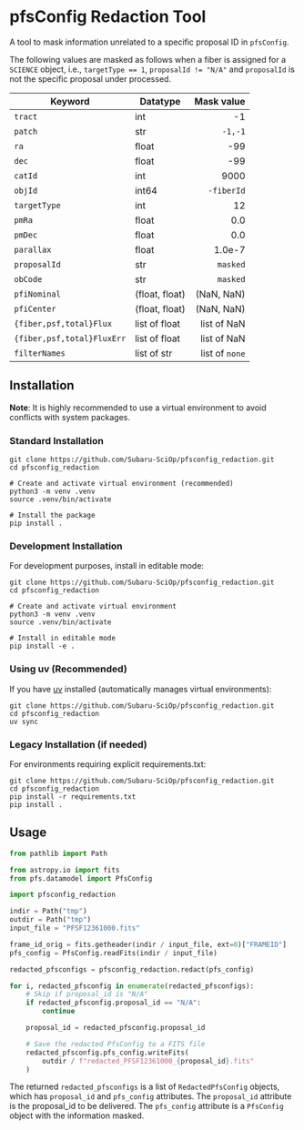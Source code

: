 # pfsConfig Redaction Tool

A tool to mask information unrelated to a specific proposal ID in `pfsConfig`.

The following values are masked as follows when a fiber is assigned for a `SCIENCE` object, i.e., `targetType == 1`, `proposalId != "N/A"` and `proposalId` is not the specific proposal under processed.

| Keyword                    | Datatype       |     Mask value |
|----------------------------|----------------|---------------:|
| `tract`                    | int            |             -1 |
| `patch`                    | str            |        `-1,-1` |
| `ra`                       | float          |            -99 |
| `dec`                      | float          |            -99 |
| `catId`                    | int            |           9000 |
| `objId`                    | int64          |     `-fiberId` |
| `targetType`               | int            |             12 |
| `pmRa`                     | float          |            0.0 |
| `pmDec`                    | float          |            0.0 |
| `parallax`                 | float          |         1.0e-7 |
| `proposalId`               | str            |       `masked` |
| `obCode`                   | str            |       `masked` |
| `pfiNominal`               | (float, float) |     (NaN, NaN) |
| `pfiCenter`                | (float, float) |     (NaN, NaN) |
| `{fiber,psf,total}Flux`    | list of float  |    list of NaN |
| `{fiber,psf,total}FluxErr` | list of float  |    list of NaN |
| `filterNames`              | list of str    | list of `none` |

## Installation

**Note**: It is highly recommended to use a virtual environment to avoid conflicts with system packages.

### Standard Installation

```console
git clone https://github.com/Subaru-SciOp/pfsconfig_redaction.git
cd pfsconfig_redaction

# Create and activate virtual environment (recommended)
python3 -m venv .venv
source .venv/bin/activate

# Install the package
pip install .
```

### Development Installation

For development purposes, install in editable mode:

```console
git clone https://github.com/Subaru-SciOp/pfsconfig_redaction.git
cd pfsconfig_redaction

# Create and activate virtual environment
python3 -m venv .venv
source .venv/bin/activate

# Install in editable mode
pip install -e .
```

### Using uv (Recommended)

If you have [uv](https://docs.astral.sh/uv/) installed (automatically manages virtual environments):

```console
git clone https://github.com/Subaru-SciOp/pfsconfig_redaction.git
cd pfsconfig_redaction
uv sync
```

### Legacy Installation (if needed)

For environments requiring explicit requirements.txt:

```console
git clone https://github.com/Subaru-SciOp/pfsconfig_redaction.git
cd pfsconfig_redaction
pip install -r requirements.txt
pip install .
```

## Usage

```python
from pathlib import Path

from astropy.io import fits
from pfs.datamodel import PfsConfig

import pfsconfig_redaction

indir = Path("tmp")
outdir = Path("tmp")
input_file = "PFSF12361000.fits"

frame_id_orig = fits.getheader(indir / input_file, ext=0)["FRAMEID"]
pfs_config = PfsConfig.readFits(indir / input_file)

redacted_pfsconfigs = pfsconfig_redaction.redact(pfs_config)

for i, redacted_pfsconfig in enumerate(redacted_pfsconfigs):
    # Skip if proposal_id is "N/A"
    if redacted_pfsconfig.proposal_id == "N/A":
        continue

    proposal_id = redacted_pfsconfig.proposal_id

    # Save the redacted PfsConfig to a FITS file
    redacted_pfsconfig.pfs_config.writeFits(
        outdir / f"redacted_PFSF12361000_{proposal_id}.fits"
    )
```

The returned `redacted_pfsconfigs` is a list of `RedactedPfsConfig` objects, which has `proposal_id` and `pfs_config` attributes. The `proposal_id` attribute is the proposal_id to be delivered. The `pfs_config` attribute is a `PfsConfig` object with the information masked.
